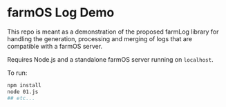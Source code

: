 # farmOS Log Demo
This repo is meant as a demonstration of the proposed farmLog library for handling the generation, processing and merging of logs that are compatible with a farmOS server.

Requires Node.js and a standalone farmOS server running on `localhost`.

To run:

```sh
npm install
node 01.js
## etc...
```
